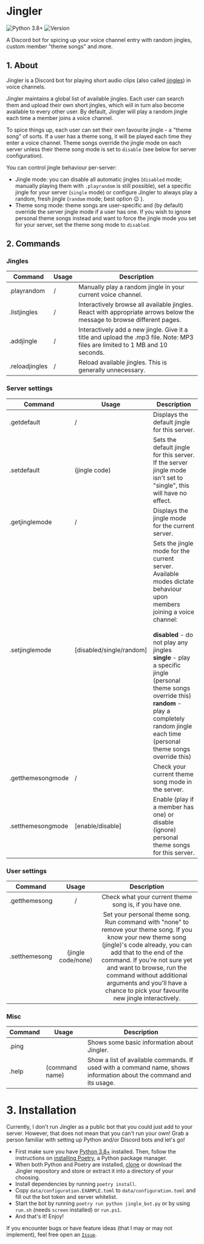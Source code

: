 # Jingler
![Python 3.8+](https://img.shields.io/badge/python-3.8%2B-blue?style=flat-square)
![Version](https://img.shields.io/badge/jingler-1.0.1-orange?style=flat-square)

A Discord bot for spicing up your voice channel entry with random jingles, 
custom member "theme songs" and more.

## 1. About
Jingler is a Discord bot for playing short audio clips (also called [jingles](https://www.merriam-webster.com/dictionary/jingle)) in voice channels.

Jingler maintains a global list of available jingles. Each user can search them and upload their own short jingles, which will in turn also become available
to every other user. By default, Jingler will play a random jingle each time a member joins a voice channel.

To spice things up, each user can set their own favourite jingle - a "theme song" of sorts. If a user has a theme song, it will be played each time they
enter a voice channel. Theme songs override the jingle mode on each server unless their theme song mode is set to `disable` (see below for server configuration).

You can control jingle behaviour per-server:
- Jingle mode: you can disable all automatic jingles (`disabled` mode; manually playing them with `.playrandom` is still possible), 
  set a specific jingle for your server (`single` mode) or configure Jingler to always play a random, fresh jingle (`random` mode; best option 😉 ).
- Theme song mode: theme songs are user-specific and (by default) override the server jingle mode if a user has one. If you wish to ignore personal theme songs instead and want to
  force the jingle mode you set for your server, set the theme song mode to `disabled`.

## 2. Commands

### Jingles
| Command        | Usage | Description                                                                                                                   |
|----------------|-------|-------------------------------------------------------------------------------------------------------------------------------|
| .playrandom    |   /   | Manually play a random jingle in your current voice channel.                                                                  |
| .listjingles   |   /   | Interactively browse all available jingles. React with appropriate arrows below the message to browse different pages.        |
| .addjingle     |   /   | Interactively add a new jingle. Give it a title and upload the .mp3 file. Note: MP3 files are limited to 1 MB and 10 seconds. |
| .reloadjingles |   /   | Reload available jingles. This is generally unnecessary.                                                                      |

### Server settings
|   Command         |           Usage            |                                                                                                                                                            Description                                                                                                                                                           |
|-------------------|----------------------------|----------------------------------------------------------------------------------------------------------------------------------------------------------------------------------------------------------------------------------------------------------------------------------------------------------------------------------|
| .getdefault       |             /              | Displays the default jingle for this server.                                                                                                                                                                                                                                                                                     |
| .setdefault       | (jingle code)              | Sets the default jingle for this server. If the server jingle mode isn't set to "single", this will have no effect.                                                                                                                                                                                                              |
| .getjinglemode    |             /              | Displays the jingle mode for the current server.                                                                                                                                                                                                                                                                                 |
| .setjinglemode    | [disabled/single/random]   | Sets the jingle mode for the current server. Available modes dictate behaviour upon members joining a voice channel:<br><br> **disabled** - do not play any jingles<br> **single** - play a specific jingle (personal theme songs override this)<br> **random** - play a completely random jingle each time (personal theme songs override this) |
| .getthemesongmode |             /              | Check your current theme song mode in the server.                                                                                                                                                                                                                                                                            |
| .setthemesongmode | [enable/disable]           | Enable (play if a member has one) or disable (ignore) personal theme songs for this server.                                                                                                                                                                                                                                                            |

### User settings

|    Command    |              Usage              |                                                                                                                                                                          Description                                                                                                                                                                         |
|:-------------:|:-------------------------------:|:------------------------------------------------------------------------------------------------------------------------------------------------------------------------------------------------------------------------------------------------------------------------------------------------------------------------------------------------------------:|
| .getthemesong |                /                | Check what your current theme song is, if you have one.                                                                                                                                                                                                                                                                                                      |
| .setthemesong | (jingle code/none) | Set your personal theme song. <br>Run command with "none" to remove your theme song. If you know your new theme song (jingle)'s code already, you can add that to the end of the command. If you're not sure yet and want to browse, run the command without additional arguments and  you'll have a chance to pick your favourite new jingle interactively. |

### Misc
| Command | Usage          | Description                                                                                                        |
|---------|----------------|--------------------------------------------------------------------------------------------------------------------|
| .ping   |                | Shows some basic information about Jingler.                                                                        |
| .help   | (command name) | Show a list of available commands. If used with a command name, shows information about the command and its usage. |


# 3. Installation
Currently, I don't run Jingler as a public bot that you could just add to your server.
However, that does not mean that you can't run your own!
Grab a person familiar with setting up Python and/or Discord bots and let's go!

- First make sure you have [Python 3.8+](https://www.python.org/) installed. Then, follow the instructions on [installing Poetry](https://python-poetry.org/docs/#installation), a Python package manager.
- When both Python and Poetry are installed, [clone](https://docs.github.com/en/github/creating-cloning-and-archiving-repositories/cloning-a-repository-from-github/cloning-a-repository) or download the Jingler repository
and store or extract it into a directory of your choosing.
- Install dependencies by running `poetry install`.
- Copy `data/configuration.EXAMPLE.toml` to `data/configuration.toml` and fill out the bot token and server whitelist.
- Start the bot by running `poetry run python jingle_bot.py` or by using `run.sh` (needs `screen` installed) or `run.ps1`.
- And that's it! Enjoy!

If you encounter bugs or have feature ideas (that I may or may not implement), feel free open an [`Issue`](https://github.com/DefaultSimon/jingler/issues).

